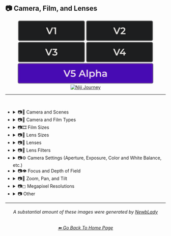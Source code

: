 <h2>📷 Camera, Film, and Lenses</h2>

<div align="center">

[<img src="/Images/Repo_Parts/Buttons/Version_Buttons/button_version_V1_inactive.webp?raw=true" alt="MidJourney V1" height="64" />](/Pages/MJ_V1/Style_Pages/Sphere/Camera.md)
[<img src="/Images/Repo_Parts/Buttons/Version_Buttons/button_version_V2_inactive.webp?raw=true" alt="MidJourney V2" height="64" />](/Pages/MJ_V2/Style_Pages/Sphere/Camera.md)
[<img src="/Images/Repo_Parts/Buttons/Version_Buttons/button_version_V3_inactive.webp?raw=true" alt="MidJourney V3" height="64" />](/Pages/MJ_V3/Style_Pages/Just_The_Style/Camera.md)
[<img src="/Images/Repo_Parts/Buttons/Version_Buttons/button_version_V4_inactive.webp?raw=true" alt="MidJourney V4" height="64" />](/Pages/MJ_V4/Style_Pages/Just_The_Style/Camera.md)
<br>
[<img src="/Images/Repo_Parts/Buttons/Version_Buttons/button_version_V5_Alpha_active_half.webp?raw=true" alt="MidJourney V5" height="64" />](/Pages/MJ_V5/Style_Pages/Just_The_Style/Camera.md)
[<img src="/Images/Repo_Parts/Buttons/Version_Buttons/button_version_niji_inactive_half.webp?raw=true" alt="Niji Journey" height="64" />](/Pages/Niji_Journey/Niji_V4/Style_Pages/Camera.md)

</div>

<hr>
<br>


- <details><summary>📷🌇 Camera and Scenes</summary><p><div align="center">

	| Scene |
	| :-: |
	| <img src="/Images/MJ_V5/V5_Alpha_1/Midjourney_Styles/Scene.webp?raw=true" width="256" /> |
	
	<br>

	| Photography | Photograph | Photographia |
	| :-: | :-: | :-: |
	| <img src="/Images/MJ_V5/V5_Alpha_1/Midjourney_Styles/Photography.webp?raw=true" width="256" /> | <img src="/Images/MJ_V5/V5_Alpha_1/Midjourney_Styles/Photograph.webp?raw=true" width="256" /> | <img src="/Images/MJ_V5/V5_Alpha_1/Midjourney_Styles/Photographia.webp?raw=true" width="256" /> |

	<br>

	| Closed Composition |
	| :-: |
	| <img src="/Images/MJ_V5/V5_Alpha_1/Midjourney_Styles/Closed_Composition.webp?raw=true" width="256" /> |

	<br>
	
	| Filmic | Cinematic |
	| :-: | :-: |
	| <img src="/Images/MJ_V5/V5_Alpha_1/Midjourney_Styles/Filmic.webp?raw=true" width="256" /> | <img src="/Images/MJ_V5/V5_Alpha_1/Midjourney_Styles/Cinematic.webp?raw=true" width="256" /> | 
	
	<br>
	
	| Dramatic | Glamor Shot |
	| :-: | :-: |
	| <img src="/Images/MJ_V5/V5_Alpha_1/Midjourney_Styles/Dramatic.webp?raw=true" width="256" /> | <img src="/Images/MJ_V5/V5_Alpha_1/Midjourney_Styles/Glamor_Shot.webp?raw=true" width="256" /> |

	<br>

	| Golden Hour | Blue Hour |
	| :-: | :-: |
	| <img src="/Images/MJ_V5/V5_Alpha_1/Midjourney_Styles/Golden_Hour.webp?raw=true" width="256" /> | <img src="/Images/MJ_V5/V5_Alpha_1/Midjourney_Styles/Blue_Hour.webp?raw=true" width="256" /> |

	<br>
	
	| Award Winning Photography | Establishing Shot | Nightography |
	| :-: | :-: | :-: |
	| <img src="/Images/MJ_V5/V5_Alpha_1/Midjourney_Styles/Award_Winning_Photography.webp?raw=true" width="256" /> | <img src="/Images/MJ_V5/V5_Alpha_1/Midjourney_Styles/Establishing_Shot.webp?raw=true" width="256" /> | <img src="/Images/MJ_V5/V5_Alpha_1/Midjourney_Styles/Nightography.webp?raw=true" width="256" /> |

	<br>

	| Photoshoot |
	| :-: |
	| <img src="/Images/MJ_V5/V5_Alpha_1/Midjourney_Styles/Photoshoot.webp?raw=true" width="256" /> |

	<br>

	| Portrait | Full Body Portrait | Portraiture |
	| :-: | :-: | :-: |
	| <img src="/Images/MJ_V5/V5_Alpha_1/Midjourney_Styles/Portrait.webp?raw=true" width="256" /> | <img src="/Images/MJ_V5/V5_Alpha_1/Midjourney_Styles/Full_Body_Portrait.webp?raw=true" width="256" /> | <img src="/Images/MJ_V5/V5_Alpha_1/Midjourney_Styles/Portraiture.webp?raw=true" width="256" /> |

	<br>

	| Cinematic Haze |
	| :-: |
	| <img src="/Images/MJ_V5/V5_Alpha_1/Midjourney_Styles/Cinematic_Haze.webp?raw=true" width="256" /> |

	<br>
	
	| Subject |
	| :-: |
	| <img src="/Images/MJ_V5/V5_Alpha_1/Midjourney_Styles/Subject.webp?raw=true" width="256" /> |
	
	<br>
	
	| Pose | Gesture | Profile |
	| :-: | :-: | :-: |
	| <img src="/Images/MJ_V5/V5_Alpha_1/Midjourney_Styles/Pose.webp?raw=true" width="256" /> | <img src="/Images/MJ_V5/V5_Alpha_1/Midjourney_Styles/Gesture.webp?raw=true" width="256" /> | <img src="/Images/MJ_V5/V5_Alpha_1/Midjourney_Styles/Profile.webp?raw=true" width="256" /> |

	<br>
	
	| High-Speed Photograph | Time-Lapse | Motion Capture |
	| :-: | :-: | :-: |
	| <img src="/Images/MJ_V5/V5_Alpha_1/Midjourney_Styles/High-Speed_Photograph.webp?raw=true" width="256" /> | <img src="/Images/MJ_V5/V5_Alpha_1/Midjourney_Styles/Time-Lapse.webp?raw=true" width="256" /> | <img src="/Images/MJ_V5/V5_Alpha_1/Midjourney_Styles/Motion_Capture.webp?raw=true" width="256" /> |

	<br>
	
	| Claymation | Video Frame Capture |
	| :-: | :-: |
	| <img src="/Images/MJ_V5/V5_Alpha_1/Midjourney_Styles/Claymation.webp?raw=true" width="256" /> | <img src="/Images/MJ_V5/V5_Alpha_1/Midjourney_Styles/Video_Frame_Capture.webp?raw=true" width="256" /> |

	<br>

	| Stop Motion | Stop-Motion Animation Frame |
	| :-: | :-: |
	| <img src="/Images/MJ_V5/V5_Alpha_1/Midjourney_Styles/Stop_Motion.webp?raw=true" width="256" /> | <img src="/Images/MJ_V5/V5_Alpha_1/Midjourney_Styles/Stop-Motion_Animation_Frame.webp?raw=true" width="256" /> |

	<br>

	| Color Grading | Bokeh | Film Grain |
	| :-: | :-: | :-: |
	| <img src="/Images/MJ_V5/V5_Alpha_1/Midjourney_Styles/Color_Grading.webp?raw=true" width="256" /> | <img src="/Images/MJ_V5/V5_Alpha_1/Midjourney_Styles/Bokeh.webp?raw=true" width="256" /> | <img src="/Images/MJ_V5/V5_Alpha_1/Midjourney_Styles/Film_Grain.webp?raw=true" width="256" /> |
	
	<br>
	
	| Surveillance | Surveillance Footage |
	| :-: | :-: |
	| <img src="/Images/MJ_V5/V5_Alpha_1/Midjourney_Styles/Surveillance.webp?raw=true" width="256" /> | <img src="/Images/MJ_V5/V5_Alpha_1/Midjourney_Styles/Surveillance_Footage.webp?raw=true" width="256" /> |
	
	<br>
	
	| Security Footage | CCTV |
	| :-: | :-: |
	| <img src="/Images/MJ_V5/V5_Alpha_1/Midjourney_Styles/Security_Footage.webp?raw=true" width="256" /> | <img src="/Images/MJ_V5/V5_Alpha_1/Midjourney_Styles/CCTV.webp?raw=true" width="256" /> |

	<br>

	| Dashcam-Footage | Satellite Imagery | Paparazzi Photography |
	| :-: | :-: | :-: |
	| <img src="/Images/MJ_V5/V5_Alpha_1/Midjourney_Styles/Dashcam-Footage.webp?raw=true" width="256" /> | <img src="/Images/MJ_V5/V5_Alpha_1/Midjourney_Styles/Satellite_Imagery.webp?raw=true" width="256" /> | <img src="/Images/MJ_V5/V5_Alpha_1/Midjourney_Styles/Paparazzi_Photography.webp?raw=true" width="256" /> |
	
	<br>

	| Underwater Photography | Wildlife Photography | National Geographic Photo |
	| :-: | :-: | :-: |
	| <img src="/Images/MJ_V5/V5_Alpha_1/Midjourney_Styles/Underwater_Photography.webp?raw=true" width="256" /> | <img src="/Images/MJ_V5/V5_Alpha_1/Midjourney_Styles/Wildlife_Photography.webp?raw=true" width="256" /> | <img src="/Images/MJ_V5/V5_Alpha_1/Midjourney_Styles/National_Geographic_Photo.webp?raw=true" width="256" /> |

	<br>
	
	| Editorial Photography | Associated Press Photo | Photojournalism |
	| :-: | :-: | :-: |
	| <img src="/Images/MJ_V5/V5_Alpha_1/Midjourney_Styles/Editorial_Photography.webp?raw=true" width="256" /> | <img src="/Images/MJ_V5/V5_Alpha_1/Midjourney_Styles/Associated_Press_Photo.webp?raw=true" width="256" /> | <img src="/Images/MJ_V5/V5_Alpha_1/Midjourney_Styles/Photojournalism.webp?raw=true" width="256" /> |

	<br>

	| Action Scene | War Photography |
	| :-: | :-: |
	| <img src="/Images/MJ_V5/V5_Alpha_1/Midjourney_Styles/Action_Scene.webp?raw=true" width="256" /> | <img src="/Images/MJ_V5/V5_Alpha_1/Midjourney_Styles/War_Photography.webp?raw=true" width="256" /> |

	</div></p></details>


- <details><summary>📷🌇 Camera and Film Types</summary><p><div align="center">

	| Camcorder Effect | DSLR | Night Vision |
	| :-: | :-: | :-: |
	| <img src="/Images/MJ_V5/V5_Alpha_1/Midjourney_Styles/Camcorder_Effect.webp?raw=true" width="256" /> | <img src="/Images/MJ_V5/V5_Alpha_1/Midjourney_Styles/DSLR.webp?raw=true" width="256" /> | <img src="/Images/MJ_V5/V5_Alpha_1/Midjourney_Styles/Night_Vision.webp?raw=true" width="256" /> |
	
	<br>

	| Drone Photography | GoPro Video | Unregistered Hypercam 2 |
	| :-: | :-: | :-: |
	| <img src="/Images/MJ_V5/V5_Alpha_1/Midjourney_Styles/Drone_Photography.webp?raw=true" width="256" /> | <img src="/Images/MJ_V5/V5_Alpha_1/Midjourney_Styles/GoPro_Video.webp?raw=true" width="256" /> | <img src="/Images/MJ_V5/V5_Alpha_1/Midjourney_Styles/Unregistered_Hypercam_2.webp?raw=true" width="256" /> |

	<br>
	
	| Hyperspectral Imaging | Multispectral Imaging | Schlieren |
	| :-: | :-: | :-: |
	| <img src="/Images/MJ_V5/V5_Alpha_1/Midjourney_Styles/Hyperspectral_Imaging.webp?raw=true" width="256" /> | <img src="/Images/MJ_V5/V5_Alpha_1/Midjourney_Styles/Multispectral_Imaging.webp?raw=true" width="256" /> | <img src="/Images/MJ_V5/V5_Alpha_1/Midjourney_Styles/Schlieren.webp?raw=true" width="256" /> |
	
	<br>
	
	| Disposable Camera | Disposable Camera Photo |
	| :-: | :-: |
	| <img src="/Images/MJ_V5/V5_Alpha_1/Midjourney_Styles/Disposable_Camera.webp?raw=true" width="256" /> | <img src="/Images/MJ_V5/V5_Alpha_1/Midjourney_Styles/Disposable_Camera_Photo.webp?raw=true" width="256" /> |

	<br>
	
	| Polaroid |
	| :-: |
	| <img src="/Images/MJ_V5/V5_Alpha_1/Midjourney_Styles/Polaroid.webp?raw=true" width="256" /> |
	
	<br>
	
	| Ektachrome | Fujifilm Superia | Instax |
	| :-: | :-: | :-: |
	| <img src="/Images/MJ_V5/V5_Alpha_1/Midjourney_Styles/Ektachrome.webp?raw=true" width="256" /> | <img src="/Images/MJ_V5/V5_Alpha_1/Midjourney_Styles/Fujifilm_Superia.webp?raw=true" width="256" /> | <img src="/Images/MJ_V5/V5_Alpha_1/Midjourney_Styles/Instax.webp?raw=true" width="256" /> |

	<br>
	
	| Kodak Ektar | Kodak Gold 200 | Kodak Portra |
	| :-: | :-: | :-: |
	| <img src="/Images/MJ_V5/V5_Alpha_1/Midjourney_Styles/Kodak_Ektar.webp?raw=true" width="256" /> | <img src="/Images/MJ_V5/V5_Alpha_1/Midjourney_Styles/Kodak_Gold_200.webp?raw=true" width="256" /> | <img src="/Images/MJ_V5/V5_Alpha_1/Midjourney_Styles/Kodak_Portra.webp?raw=true" width="256" /> |
	
	<br>
	
	| Nikon D750 | Provia | Velvia |
	| :-: | :-: | :-: |
	| <img src="/Images/MJ_V5/V5_Alpha_1/Midjourney_Styles/Nikon_D750.webp?raw=true" width="256" /> | <img src="/Images/MJ_V5/V5_Alpha_1/Midjourney_Styles/Provia.webp?raw=true" width="256" /> | <img src="/Images/MJ_V5/V5_Alpha_1/Midjourney_Styles/Velvia.webp?raw=true" width="256" /> |
	
	<br>
	
	| Lomo | Pinhole Photography | CinemaScope |
	| :-: | :-: | :-: |
	| <img src="/Images/MJ_V5/V5_Alpha_1/Midjourney_Styles/Lomo.webp?raw=true" width="256" /> | <img src="/Images/MJ_V5/V5_Alpha_1/Midjourney_Styles/Pinhole_Photography.webp?raw=true" width="256" /> | <img src="/Images/MJ_V5/V5_Alpha_1/Midjourney_Styles/CinemaScope.webp?raw=true" width="256" /> |

	<br>
	
	| Tri-X 400 TX | Ilford HP5 | Photogram |
	| :-: | :-: | :-: |
	| <img src="/Images/MJ_V5/V5_Alpha_1/Midjourney_Styles/Tri-X_400_TX.webp?raw=true" width="256" /> | <img src="/Images/MJ_V5/V5_Alpha_1/Midjourney_Styles/Ilford_HP5.webp?raw=true" width="256" /> | <img src="/Images/MJ_V5/V5_Alpha_1/Midjourney_Styles/Photogram.webp?raw=true" width="256" /> |
	
	<br>

	| VistaVision | Technirama |
	| :-: | :-: |
	| <img src="/Images/MJ_V5/V5_Alpha_1/Midjourney_Styles/VistaVision.webp?raw=true" width="256" /> | <img src="/Images/MJ_V5/V5_Alpha_1/Midjourney_Styles/Technirama.webp?raw=true" width="256" /> |

	<br>

	| Techniscope | Super-35 |
	| :-: | :-: |
	| <img src="/Images/MJ_V5/V5_Alpha_1/Midjourney_Styles/Techniscope.webp?raw=true" width="256" /> | <img src="/Images/MJ_V5/V5_Alpha_1/Midjourney_Styles/Super-35.webp?raw=true" width="256" /> |

	<br>

	| Panavision | Super-Panavision-70 |
	| :-: | :-: |
	| <img src="/Images/MJ_V5/V5_Alpha_1/Midjourney_Styles/Panavision.webp?raw=true" width="256" /> | <img src="/Images/MJ_V5/V5_Alpha_1/Midjourney_Styles/Super-Panavision-70.webp?raw=true" width="256" /> |

	<br>

	| Cinerama | Kinopanorama | Cinemiracle |
	| :-: | :-: | :-: |
	| <img src="/Images/MJ_V5/V5_Alpha_1/Midjourney_Styles/Cinerama.webp?raw=true" width="256" /> | <img src="/Images/MJ_V5/V5_Alpha_1/Midjourney_Styles/Kinopanorama.webp?raw=true" width="256" /> | <img src="/Images/MJ_V5/V5_Alpha_1/Midjourney_Styles/Cinemiracle.webp?raw=true" width="256" /> |

	<br>
	
	| Daguerrotype | Ambrotype | Calotype |
	| :-: | :-: | :-: |
	| <img src="/Images/MJ_V5/V5_Alpha_1/Midjourney_Styles/Daguerrotype.webp?raw=true" width="256" /> | <img src="/Images/MJ_V5/V5_Alpha_1/Midjourney_Styles/Ambrotype.webp?raw=true" width="256" /> | <img src="/Images/MJ_V5/V5_Alpha_1/Midjourney_Styles/Calotype.webp?raw=true" width="256" /> |
	
	<br>
	
	| Tintype | Film-Negative |
	| :-: | :-: |
	| <img src="/Images/MJ_V5/V5_Alpha_1/Midjourney_Styles/Tintype.webp?raw=true" width="256" /> | <img src="/Images/MJ_V5/V5_Alpha_1/Midjourney_Styles/Film-Negative.webp?raw=true" width="256" /> |

	<br>
	
	| Full Frame |
	| :-: |
	| <img src="/Images/MJ_V5/V5_Alpha_1/Midjourney_Styles/Full_Frame.webp?raw=true" width="256" /> |

	</div></p></details>

- <details><summary>📷🎞 Film Sizes</summary><p><div align="center">

    | Shot on 8mm | Shot on 9.5mm |
    | :-: | :-: |
    | <img src="/Images/MJ_V5/V5_Alpha_1/Midjourney_Styles/Shot_on_8mm.webp?raw=true" width="256" /> | <img src="/Images/MJ_V5/V5_Alpha_1/Midjourney_Styles/Shot_on_9.5mm.webp?raw=true" width="256" /> |

    <br>

    | Shot on 16mm | Shot on 17.5mm | Shot on 28mm |
    | :-: | :-: | :-: |
    | <img src="/Images/MJ_V5/V5_Alpha_1/Midjourney_Styles/Shot_on_16mm.webp?raw=true" width="256" /> | <img src="/Images/MJ_V5/V5_Alpha_1/Midjourney_Styles/Shot_on_17.5mm.webp?raw=true" width="256" /> | <img src="/Images/MJ_V5/V5_Alpha_1/Midjourney_Styles/Shot_on_28mm.webp?raw=true" width="256" /> |

    <br>

    | Shot on 35mm | 35mm | Expired 35mm Film |
    | :-: | :-: | :-: |
    | <img src="/Images/MJ_V5/V5_Alpha_1/Midjourney_Styles/Shot_on_35mm.webp?raw=true" width="256" /> | <img src="/Images/MJ_V5/V5_Alpha_1/Midjourney_Styles/35mm.webp?raw=true" width="256" /> | <img src="/Images/MJ_V5/V5_Alpha_1/Midjourney_Styles/Expired_35mm_Film.webp?raw=true" width="256" /> |

    <br>

    | Shot on 65mm | Expired 65mm Film |
    | :-: | :-: |
    | <img src="/Images/MJ_V5/V5_Alpha_1/Midjourney_Styles/Shot_on_65mm.webp?raw=true" width="256" /> | <img src="/Images/MJ_V5/V5_Alpha_1/Midjourney_Styles/Expired_65mm_Film.webp?raw=true" width="256" /> |

	<br>

	| Shot on 70mm | Shot on IMAX 70mm |
	| :-: | :-: |
	| <img src="/Images/MJ_V5/V5_Alpha_1/Midjourney_Styles/Shot_on_70mm.webp?raw=true" width="256" /> | <img src="/Images/MJ_V5/V5_Alpha_1/Midjourney_Styles/Shot_on_IMAX_70mm.webp?raw=true" width="256" /> |

  </div></p></details>


- <details><summary>📷🥽 Lens Sizes</summary><p><div align="center">

	| 15mm Lens | 35mm Lens | 85mm Lens |
	| :-: | :-: | :-: |
	| <img src="/Images/MJ_V5/V5_Alpha_1/Midjourney_Styles/15mm_Lens.webp?raw=true" width="256" /> | <img src="/Images/MJ_V5/V5_Alpha_1/Midjourney_Styles/35mm_Lens.webp?raw=true" width="256" /> | <img src="/Images/MJ_V5/V5_Alpha_1/Midjourney_Styles/85mm_Lens.webp?raw=true" width="256" /> |
	
	<br>
	
	| 100mm Lens | 200mm Lens |
	| :-: | :-: |
	| <img src="/Images/MJ_V5/V5_Alpha_1/Midjourney_Styles/100mm_Lens.webp?raw=true" width="256" /> | <img src="/Images/MJ_V5/V5_Alpha_1/Midjourney_Styles/200mm_Lens.webp?raw=true" width="256" /> |

  </div></p></details>


- <details><summary>📷🔭 Lenses</summary><p><div align="center">

	| Macro | Macro View | Magnification |
	| :-: | :-: | :-: |
	| <img src="/Images/MJ_V5/V5_Alpha_1/Midjourney_Styles/Macro.webp?raw=true" width="256" /> | <img src="/Images/MJ_V5/V5_Alpha_1/Midjourney_Styles/Macro_View.webp?raw=true" width="256" /> | <img src="/Images/MJ_V5/V5_Alpha_1/Midjourney_Styles/Magnification.webp?raw=true" width="256" /> |
	
	<br>

	| 100x Magnification | 200x Magnification |
	| :-: | :-: |
	| <img src="/Images/MJ_V5/V5_Alpha_1/Midjourney_Styles/100x_Magnification.webp?raw=true" width="256" /> | <img src="/Images/MJ_V5/V5_Alpha_1/Midjourney_Styles/200x_Magnification.webp?raw=true" width="256" /> |
	
	<br>
	
	| 500x Magnification | 1000x Magnification |
	| :-: | :-: |
	| <img src="/Images/MJ_V5/V5_Alpha_1/Midjourney_Styles/500x_Magnification.webp?raw=true" width="256" /> | <img src="/Images/MJ_V5/V5_Alpha_1/Midjourney_Styles/1000x_Magnification.webp?raw=true" width="256" /> |
	
	<br>
	
	| Microscopic | Electron Microscope | Super-Resolution Microscopy |
	| :-: | :-: | :-: |
	| <img src="/Images/MJ_V5/V5_Alpha_1/Midjourney_Styles/Microscopic.webp?raw=true" width="256" /> | <img src="/Images/MJ_V5/V5_Alpha_1/Midjourney_Styles/Electron_Microscope.webp?raw=true" width="256" /> | <img src="/Images/MJ_V5/V5_Alpha_1/Midjourney_Styles/Super-Resolution_Microscopy.webp?raw=true" width="256" /> |
	
	<br>

	| Telescope | Telescopic | Telescope Photography |
	| :-: | :-: | :-: |
	| <img src="/Images/MJ_V5/V5_Alpha_1/Midjourney_Styles/Telescope.webp?raw=true" width="256" /> | <img src="/Images/MJ_V5/V5_Alpha_1/Midjourney_Styles/Telescopic.webp?raw=true" width="256" /> | <img src="/Images/MJ_V5/V5_Alpha_1/Midjourney_Styles/Telescope_Photography.webp?raw=true" width="256" /> |

	<br>
	
	| Telephoto | Panorama | 360 Panorama |
	| :-: | :-: | :-: |
	| <img src="/Images/MJ_V5/V5_Alpha_1/Midjourney_Styles/Telephoto.webp?raw=true" width="256" /> | <img src="/Images/MJ_V5/V5_Alpha_1/Midjourney_Styles/Panorama.webp?raw=true" width="256" /> | <img src="/Images/MJ_V5/V5_Alpha_1/Midjourney_Styles/360_Panorama.webp?raw=true" width="256" /> |
	
	<br>
	
	| Wide Angle | Ultra-Wide Angle | 360 Angle |
	| :-: | :-: | :-: |
	| <img src="/Images/MJ_V5/V5_Alpha_1/Midjourney_Styles/Wide_Angle.webp?raw=true" width="256" /> | <img src="/Images/MJ_V5/V5_Alpha_1/Midjourney_Styles/Ultra-Wide_Angle.webp?raw=true" width="256" /> | <img src="/Images/MJ_V5/V5_Alpha_1/Midjourney_Styles/360_Angle.webp?raw=true" width="256" /> |

	<br>

	| Fisheye Lens | Fisheye Lens Effect | Lens Distortion |
	| :-: | :-: | :-: |
	| <img src="/Images/MJ_V5/V5_Alpha_1/Midjourney_Styles/Fisheye_Lens.webp?raw=true" width="256" /> | <img src="/Images/MJ_V5/V5_Alpha_1/Midjourney_Styles/Fisheye_Lens_Effect.webp?raw=true" width="256" /> | <img src="/Images/MJ_V5/V5_Alpha_1/Midjourney_Styles/Lens_Distortion.webp?raw=true" width="256" /> |

	</div></p></details>


- <details><summary>📷🧫 Lens Filters</summary><p><div align="center">

	| Color-Gel | Filter |
	| :-: | :-: |
	| <img src="/Images/MJ_V5/V5_Alpha_1/Midjourney_Styles/Color-Gel.webp?raw=true" width="256" /> | <img src="/Images/MJ_V5/V5_Alpha_1/Midjourney_Styles/Filter.webp?raw=true" width="256" /> |
	
	<br>

	| Photographic-Filter | Diffusion-Filter |
	| :-: | :-: |
	| <img src="/Images/MJ_V5/V5_Alpha_1/Midjourney_Styles/Photographic-Filter.webp?raw=true" width="256" /> | <img src="/Images/MJ_V5/V5_Alpha_1/Midjourney_Styles/Diffusion-Filter.webp?raw=true" width="256" /> |
	
	<br>
	
	| Dichroic-Filter | UV-Filter |
	| :-: | :-: |
	| <img src="/Images/MJ_V5/V5_Alpha_1/Midjourney_Styles/Dichroic-Filter.webp?raw=true" width="256" /> | <img src="/Images/MJ_V5/V5_Alpha_1/Midjourney_Styles/UV-Filter.webp?raw=true" width="256" /> |
	
	<br>
	
	| Polarization-Filter | Polarizer |
	| :-: | :-: |
	| <img src="/Images/MJ_V5/V5_Alpha_1/Midjourney_Styles/Polarization-Filter.webp?raw=true" width="256" /> | <img src="/Images/MJ_V5/V5_Alpha_1/Midjourney_Styles/Polarizer.webp?raw=true" width="256" /> |
	
	<br>
	
	| Infrared-Filter | Infrared-Cut-Off-Filter |
	| :-: | :-: |
	| <img src="/Images/MJ_V5/V5_Alpha_1/Midjourney_Styles/Infrared-Filter.webp?raw=true" width="256" /> | <img src="/Images/MJ_V5/V5_Alpha_1/Midjourney_Styles/Infrared-Cut-Off-Filter.webp?raw=true" width="256" /> |
	
	<br>
	
	| Neutral-Density-Filter | ND-Filter |
	| :-: | :-: |
	| <img src="/Images/MJ_V5/V5_Alpha_1/Midjourney_Styles/Neutral-Density-Filter.webp?raw=true" width="256" /> | <img src="/Images/MJ_V5/V5_Alpha_1/Midjourney_Styles/ND-Filter.webp?raw=true" width="256" /> |
	
	<br>
	
	| Graduated-Neutral-Density-Filter | GND-Filter |
	| :-: | :-: |
	| <img src="/Images/MJ_V5/V5_Alpha_1/Midjourney_Styles/Graduated-Neutral-Density-Filter.webp?raw=true" width="256" /> | <img src="/Images/MJ_V5/V5_Alpha_1/Midjourney_Styles/GND-Filter.webp?raw=true" width="256" /> |
	
	<br>
	
	| Astronomical-Filter | Cokin-Filter |
	| :-: | :-: |
	| <img src="/Images/MJ_V5/V5_Alpha_1/Midjourney_Styles/Astronomical-Filter.webp?raw=true" width="256" /> | <img src="/Images/MJ_V5/V5_Alpha_1/Midjourney_Styles/Cokin-Filter.webp?raw=true" width="256" /> |

  </div></p></details>


- <details><summary>📷⚙ Camera Settings (Aperture, Exposure, Color and White Balance, etc.)</summary><p><div align="center">

	| Exposure | Short Exposure | Long Exposure |
	| :-: | :-: | :-: |
	| <img src="/Images/MJ_V5/V5_Alpha_1/Midjourney_Styles/Exposure.webp?raw=true" width="256" /> | <img src="/Images/MJ_V5/V5_Alpha_1/Midjourney_Styles/Short_Exposure.webp?raw=true" width="256" /> | <img src="/Images/MJ_V5/V5_Alpha_1/Midjourney_Styles/Long_Exposure.webp?raw=true" width="256" /> | 
	
	<br>
	
	| Double-Exposure | Shutter Speed 1/1000 | Shutter Speed 1/2 |
	| :-: | :-: | :-: |
	| <img src="/Images/MJ_V5/V5_Alpha_1/Midjourney_Styles/Double-Exposure.webp?raw=true" width="256" /> | <img src="/Images/MJ_V5/V5_Alpha_1/Midjourney_Styles/Shutter_Speed_11000.webp?raw=true" width="256" /> | <img src="/Images/MJ_V5/V5_Alpha_1/Midjourney_Styles/Shutter_Speed_12.webp?raw=true" width="256" /> | 

	<br>
	
	| Aperture | F/2.8 | F/22 |
	| :-: | :-: | :-: |
	| <img src="/Images/MJ_V5/V5_Alpha_1/Midjourney_Styles/Aperture.webp?raw=true" width="256" /> | <img src="/Images/MJ_V5/V5_Alpha_1/Midjourney_Styles/F2.8.webp?raw=true" width="256" /> | <img src="/Images/MJ_V5/V5_Alpha_1/Midjourney_Styles/F22.webp?raw=true" width="256" /> | 

	<br>
	
	| Gamma | White Balance |
	| :-: | :-: |
	| <img src="/Images/MJ_V5/V5_Alpha_1/Midjourney_Styles/Gamma.webp?raw=true" width="256" /> | <img src="/Images/MJ_V5/V5_Alpha_1/Midjourney_Styles/White_Balance.webp?raw=true" width="256" /> |

	<br>
	
	| Rule of Thirds |
	| :-: |
	| <img src="/Images/MJ_V5/V5_Alpha_1/Midjourney_Styles/Rule_of_Thirds.webp?raw=true" width="256" /> |

	</div></p></details>


- <details><summary>📷👁 Focus and Depth of Field</summary><p><div align="center">

	| Depth | Depth of Field | DOF |
	| :-: | :-: | :-: |
	| <img src="/Images/MJ_V5/V5_Alpha_1/Midjourney_Styles/Depth.webp?raw=true" width="256" /> | <img src="/Images/MJ_V5/V5_Alpha_1/Midjourney_Styles/Depth_of_Field.webp?raw=true" width="256" /> | <img src="/Images/MJ_V5/V5_Alpha_1/Midjourney_Styles/DOF.webp?raw=true" width="256" /> |

	<br>

	| Horizon Line | Vantage Point | Vanishing Point |
	| :-: | :-: | :-: |
	| <img src="/Images/MJ_V5/V5_Alpha_1/Midjourney_Styles/Horizon_Line.webp?raw=true" width="256" /> | <img src="/Images/MJ_V5/V5_Alpha_1/Midjourney_Styles/Vantage_Point.webp?raw=true" width="256" /> | <img src="/Images/MJ_V5/V5_Alpha_1/Midjourney_Styles/Vanishing_Point.webp?raw=true" width="256" /> |

	<br>
	
	| Defocused | Unfocused |
	| :-: | :-: |
	| <img src="/Images/MJ_V5/V5_Alpha_1/Midjourney_Styles/Defocused.webp?raw=true" width="256" /> | <img src="/Images/MJ_V5/V5_Alpha_1/Midjourney_Styles/Unfocused.webp?raw=true" width="256" /> |

	<br>
	
	| Focal Point | Soft-Focus |
	| :-: | :-: |
	| <img src="/Images/MJ_V5/V5_Alpha_1/Midjourney_Styles/Focal_Point.webp?raw=true" width="256" /> | <img src="/Images/MJ_V5/V5_Alpha_1/Midjourney_Styles/Soft-Focus.webp?raw=true" width="256" /> |

	<br>
	
	| Shallow Focus | Deep Focus |
	| :-: | :-: |
	| <img src="/Images/MJ_V5/V5_Alpha_1/Midjourney_Styles/Shallow_Focus.webp?raw=true" width="256" /> | <img src="/Images/MJ_V5/V5_Alpha_1/Midjourney_Styles/Deep_Focus.webp?raw=true" width="256" /> |
	
	<br>
	
	| Rack Focus | Split Diopter | Tilted Plane Focus |
	| :-: | :-: | :-: |
	| <img src="/Images/MJ_V5/V5_Alpha_1/Midjourney_Styles/Rack_Focus.webp?raw=true" width="256" /> | <img src="/Images/MJ_V5/V5_Alpha_1/Midjourney_Styles/Split_Diopter.webp?raw=true" width="256" /> | <img src="/Images/MJ_V5/V5_Alpha_1/Midjourney_Styles/Tilted_Plane_Focus.webp?raw=true" width="256" /> |

	</div></p></details>


- <details><summary>📷🔎 Zoom, Pan, and Tilt</summary><p><div align="center">

	| Zoom | Dolly Zoom |
	| :-: | :-: |
	| <img src="/Images/MJ_V5/V5_Alpha_1/Midjourney_Styles/Zoom.webp?raw=true" width="256" /> | <img src="/Images/MJ_V5/V5_Alpha_1/Midjourney_Styles/Dolly_Zoom.webp?raw=true" width="256" /> |

	<br>
	
	| Pan | Tilt |
	| :-: | :-: |
	| <img src="/Images/MJ_V5/V5_Alpha_1/Midjourney_Styles/Pan.webp?raw=true" width="256" /> | <img src="/Images/MJ_V5/V5_Alpha_1/Midjourney_Styles/Tilt.webp?raw=true" width="256" /> |

	<br>

	| Tiltshift |
	| :-: |
	| <img src="/Images/MJ_V5/V5_Alpha_1/Midjourney_Styles/Tiltshift.webp?raw=true" width="256" /> |

	</div></p></details>


- <details><summary>📷◻ Megapixel Resolutions</summary><p><div align="center">

	| Megapixel | 2 Megapixels |
	| :-: | :-: |
	| <img src="/Images/MJ_V5/V5_Alpha_1/Midjourney_Styles/Megapixel.webp?raw=true" width="256" /> | <img src="/Images/MJ_V5/V5_Alpha_1/Midjourney_Styles/2_Megapixels.webp?raw=true" width="256" /> |

	<br>

	| 10 Megapixels | 12 Megapixels | 16 Megapixels |
	| :-: | :-: | :-: |
	| <img src="/Images/MJ_V5/V5_Alpha_1/Midjourney_Styles/10_Megapixels.webp?raw=true" width="256" /> | <img src="/Images/MJ_V5/V5_Alpha_1/Midjourney_Styles/12_Megapixels.webp?raw=true" width="256" /> | <img src="/Images/MJ_V5/V5_Alpha_1/Midjourney_Styles/16_Megapixels.webp?raw=true" width="256" /> |

	<br>
	
	| 20 Megapixels | 22 Megapixels |
	| :-: | :-: |
	| <img src="/Images/MJ_V5/V5_Alpha_1/Midjourney_Styles/20_Megapixels.webp?raw=true" width="256" /> | <img src="/Images/MJ_V5/V5_Alpha_1/Midjourney_Styles/22_Megapixels.webp?raw=true" width="256" /> |

  </div></p></details>


- <details><summary>📷 Other</summary><p><div align="center">

	| Lens Flare | Vignette | Split Toning |
	| :-: | :-: | :-: |
	| <img src="/Images/MJ_V5/V5_Alpha_1/Midjourney_Styles/Lens_Flare.webp?raw=true" width="256" /> | <img src="/Images/MJ_V5/V5_Alpha_1/Midjourney_Styles/Vignette.webp?raw=true" width="256" /> | <img src="/Images/MJ_V5/V5_Alpha_1/Midjourney_Styles/Split_Toning.webp?raw=true" width="256" /> | 
	
	<br>
	
	| Rephotography | Scanography | Slit-Scan Photography |
	| :-: | :-: | :-: |
	| <img src="/Images/MJ_V5/V5_Alpha_1/Midjourney_Styles/Rephotography.webp?raw=true" width="256" /> | <img src="/Images/MJ_V5/V5_Alpha_1/Midjourney_Styles/Scanography.webp?raw=true" width="256" /> | <img src="/Images/MJ_V5/V5_Alpha_1/Midjourney_Styles/Slit-Scan_Photography.webp?raw=true" width="256" /> |

	</div></p></details>


<hr><!--------------->
<div align="center">

<i><h6>A substantial amount of these images were generated by <a href= "https://github.com/NewbLady">NewbLady</a></h6></i>
<h6><a href="/README.md">⬅ Go Back To Home Page</a></h6>
</div>
